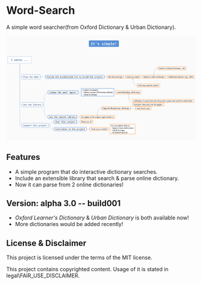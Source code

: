 # Word-Search
A simple word searcher(from Oxford Dictionary & Urban Dictionary).

![Intro](resource/Intro.png)

## Features
- A simple program that do interactive dictionary searches.
- Include an extensible library that search & parse online dictionary.
- Now it can parse from 2 online dictionaries!

## Version: alpha 3.0 -- build001
- *Oxford Learner's Dictionary* & *Urban Dictionary* is both available now!
- More dictionaries would be added recently!

## License & Disclaimer
This project is licensed under the terms of the MIT license.

This project contains copyrighted content. Usage of it is stated in legal\FAIR_USE_DISCLAIMER.
